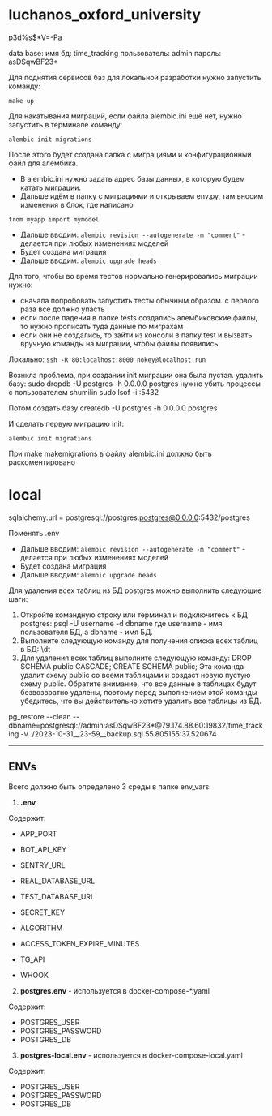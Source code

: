 # luchanos_oxford_university
p3d%s$*V=-Pa

data base:
имя бд: time_tracking
пользователь: admin
пароль: asDSqwBF23*

Для поднятия сервисов баз для локальной разработки нужно запустить команду:

```
make up
```

Для накатывания миграций, если файла alembic.ini ещё нет, нужно запустить в терминале команду:

```
alembic init migrations
```

После этого будет создана папка с миграциями и конфигурационный файл для алембика.

- В alembic.ini нужно задать адрес базы данных, в которую будем катать миграции.
- Дальше идём в папку с миграциями и открываем env.py, там вносим изменения в блок, где написано

```
from myapp import mymodel
```

- Дальше вводим: ```alembic revision --autogenerate -m "comment"``` - делается при любых изменениях моделей
- Будет создана миграция
- Дальше вводим: ```alembic upgrade heads```

Для того, чтобы во время тестов нормально генерировались миграции нужно:
- сначала попробовать запустить тесты обычным образом. с первого раза все должно упасть
- если после падения в папке tests создались алембиковские файлы, то нужно прописать туда данные по миграхам
- если они не создались, то зайти из консоли в папку test и вызвать вручную команды на миграции, чтобы файлы появились

Локально:
```ssh -R 80:localhost:8000 nokey@localhost.run```

Вознкла проблема, при создании init миграции она была пустая.
удалить базу:
sudo dropdb -U postgres -h 0.0.0.0 postgres
нужно убить процессы с пользователем shumilin
sudo lsof -i :5432

Потом создать базу
createdb -U postgres -h 0.0.0.0 postgres

И сделать первую миграцию init:
```
alembic init migrations
```
При make makemigrations в файлу alembic.ini должно быть раскоментировано 
# local
sqlalchemy.url = postgresql://postgres:postgres@0.0.0.0:5432/postgres

Поменять .env
- Дальше вводим: ```alembic revision --autogenerate -m "comment"``` - делается при любых изменениях моделей
- Будет создана миграция
- Дальше вводим: ```alembic upgrade heads```


Для удаления всех таблиц из БД postgres можно выполнить следующие шаги:
1. Откройте командную строку или терминал и подключитесь к БД postgres:
psql -U username -d dbname
где username - имя пользователя БД, а dbname - имя БД.
2. Выполните следующую команду для получения списка всех таблиц в БД:
\dt
3. Для удаления всех таблиц выполните следующую команду:
DROP SCHEMA public CASCADE;
CREATE SCHEMA public;
Эта команда удалит схему public со всеми таблицами и создаст новую пустую схему public. Обратите внимание, что все данные в таблицах будут безвозвратно удалены, поэтому перед выполнением этой команды убедитесь, что вы действительно хотите удалить все таблицы из БД.

pg_restore --clean --dbname=postgresql://admin:asDSqwBF23*@79.174.88.60:19832/time_tracking -v ./2023-10-31__23-59__backup.sql
55.805155:37.520674

---

## ENVs

Всего должно быть определено 3 среды в папке env_vars:

1. **.env** 

Содержит:

+ APP_PORT
+ BOT_API_KEY
+ SENTRY_URL

+ REAL_DATABASE_URL
+ TEST_DATABASE_URL

+ SECRET_KEY
+ ALGORITHM

+ ACCESS_TOKEN_EXPIRE_MINUTES

+ TG_API
+ WHOOK

2. **postgres.env** - используется в docker-compose-*.yaml

Содержит: 
+ POSTGRES_USER
+ POSTGRES_PASSWORD
+ POSTGRES_DB

3. **postgres-local.env** - используется в docker-compose-local.yaml

Содержит:

+ POSTGRES_USER
+ POSTGRES_PASSWORD
+ POSTGRES_DB
